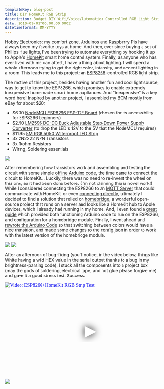 ```yaml
---
templateKey: blog-post
title: DIY HomeKit RGB Strip
description: Budget DIY Wifi/Voice/Automation Controlled RGB Light Strip
date: 2018-09-01T00:00:00.000Z
datetimeformat: MM-YYYY
---
```


Hobby Electronics: my comfort zone. Arduinos and Raspberry Pis have always been my favorite toys at home. And then, ever since buying a set of Philips Hue lights, I've been trying to automate <emph>everything</emph> by hooking it up to Apple's <a href="https://www.apple.com/ios/home/">HomeKit</a> smart home control system. Finally, as anyone who has ever lived with me can attest, I have a thing about lighting. I will spend a whole afternoon trying to get the right color, intensity, and accent lighting in a room. This leads me to this project: an <a href="https://en.wikipedia.org/wiki/ESP8266">ESP8266</a>-controlled RGB light strip.

The motive of this project, besides having another fun and cool light source, was to get to know the ESP8266, which promises to enable extremely inexpensive homemade smart home appliances. And "inexpensive" is a key word here! Inspired by <a href="https://randomnerdtutorials.com/10-diy-wifi-rgb-led-mood-light-with-esp8266-step-by-step/">another project</a>, I assembled my BOM mostly from eBay for about \$20:

- \$6.30 <a href="https://www.amazon.com/gp/product/B01IK9GEQG/ref=oh_aui_detailpage_o02_s00?ie=UTF8&psc=1">NodeMCU ESP8266 ESP-12E Board</a> (chosen for its accessibility for ESP8266 beginners)
- \$2.50 <a href="https://www.ebay.com/itm/1x-10x-LM2596S-DC-DC-3A-Buck-Adjustable-Step-down-Power-Supply-Converter-Module/332711109230?ssPageName=STRK%3AMEBIDX%3AIT&var=541841219942&_trksid=p2060353.m2749.l2649">LM2596 DC-DC Buck Adjustable Step-Down Power Supply Converter</a> (to drop the LED's 12V to the 5V that the NodeMCU requires)
- \$11.95 <a href="https://www.ebay.com/itm/5M-RGB-5050-Waterproof-LED-Strip-light-SMD-44-Key-Remote-12V-US-Power-Full-Kit/302383732527?ssPageName=STRK%3AMEBIDX%3AIT&_trksid=p2060353.m2749.l2649">5M RGB 5050 Waterproof LED Strip</a>
- 3x 2N2222 NPN Transistors
- 3x 1kohm Resistors
- Wiring, Soldering essentials

<img src="/img/projects-homekitrgb-1.jpg">

After remembering how transistors work and assembling and testing the circuit with some simple <a href="https://github.com/decepulis/SMD5050-Homebridge/blob/master/experiments/RGB5050_local/RGB5050_local.ino">offline Arduino code</a>, the time came to connect the circuit to HomeKit... Luckily, there was no need to re-invent the wheel on this one, as it had been done before. (I'm not claiming this is novel work!) While I considered connecting the ESP8266 to an <a href="http://supersimo88.altervista.org/homekit-philips-hue-clone-with-standard-non-addressable-rgb-strip-and-esp8266/">MQTT Server</a> that could communicate with HomeKit, or even <a href="https://github.com/HomeACcessoryKid/ESP8266-HomeKit">connecting directly</a>, ultimately I decided to find a solution that relied on <a href="https://github.com/HomeACcessoryKid/ESP8266-HomeKit">homebridge</a>, a wonderful open-source project that runs on a server and looks like a HomeKit hub to Apple devices, which I already had running in my home. And, I even found a <a href="https://www.esp8266.com/viewtopic.php?f=11&t=12259">great guide</a> which provided both functioning Arduino code to run on the ESP8266, and configuration for a homebridge module. Finally, I went ahead and <a href="https://github.com/decepulis/SMD5050-Homebridge/blob/master/SMD5050-Homebridge.ino">rewrote the Arduino Code</a> so that switching between colors would have a nice transition, and made some changes to the <a href="https://github.com/decepulis/SMD5050-Homebridge/blob/master/config.json">config.json</a> in order to work with the latest version of the homebridge module.

<img src="/img/projects-homekitrgb-2.jpg">

<img src="/img/projects-homekitrgb-3.jpg">

After an afternoon of bug-fixing (you'll notice, in the video below, things like White having a wild HEX value in the serial output thanks to a bug in my brightness-parsing code), I stuck all the components into a project box (may the gods of soldering, electrical tape, and hot glue please forgive me) and gave it a good stress test. Success.

<iframe
    width="560"
    height="315"
    src="https://www.youtube.com/embed/OlqLOugIliA"
    srcdoc="<style>*{padding:0;margin:0;overflow:hidden}html,body{height:100%}img,span{position:absolute;width:100%;top:0;bottom:0;margin:auto}span{height:1.5em;text-align:center;font:48px/1.5 sans-serif;color:white;text-shadow:0 0 0.5em black}</style><a href=https://www.youtube.com/embed/OlqLOugIliA?autoplay=1><img src=https://img.youtube.com/vi/OlqLOugIliA/hqdefault.jpg alt='Video: ESP8266+HomeKit RGB Strip Test'><span>▶</span></a>"
    frameborder="0"
    allow="accelerometer; autoplay; encrypted-media; gyroscope; picture-in-picture"
    allowfullscreen
    title="ESP8266+HomeKit RGB Strip Test"
    loading="lazy"
></iframe>

<img src="/img/projects-homekitrgb-4.jpg">
